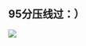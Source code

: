 ## 95分压线过：）
![](https://cdn.jsdelivr.net/gh/uB1nlR/picx-images-hosting@master/20231125/certify_2023-11-25.aubt5znxieo.jpg)